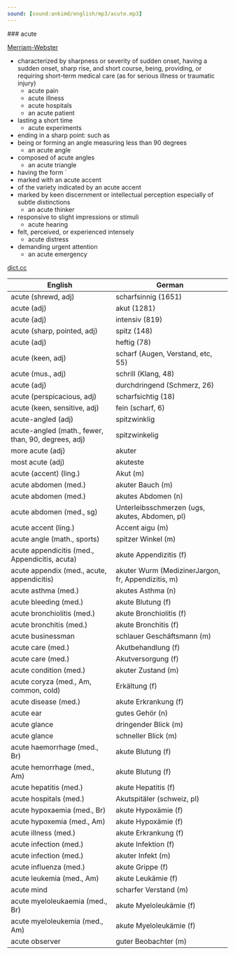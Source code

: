 ```yaml
---
sound: [sound:ankimd/english/mp3/acute.mp3]
---
```


\### acute

[Merriam-Webster](https://www.merriam-webster.com/dictionary/acute)

- characterized by sharpness or severity of sudden onset, having a sudden onset, sharp rise, and short course, being, providing, or requiring short-term medical care (as for serious illness or traumatic injury)
    - acute pain
    - acute illness
    - acute hospitals
    - an acute patient
- lasting a short time
    - acute experiments
- ending in a sharp point: such as
- being or forming an angle measuring less than 90 degrees
    - an acute angle
- composed of acute angles
    - an acute triangle
- having the form ´
- marked with an acute accent
- of the variety indicated by an acute accent
- marked by keen discernment or intellectual perception especially of subtle distinctions
    - an acute thinker
- responsive to slight impressions or stimuli
    - acute hearing
- felt, perceived, or experienced intensely
    - acute distress
- demanding urgent attention
    - an acute emergency

[dict.cc](https://www.dict.cc/acute)

| English        | German       |
| -------------- | ------------ |
| acute (shrewd, adj) | scharfsinnig (1651) |
| acute (adj) | akut (1281) |
| acute (adj) | intensiv (819) |
| acute (sharp, pointed, adj) | spitz (148) |
| acute (adj) | heftig (78) |
| acute (keen, adj) | scharf (Augen, Verstand, etc, 55) |
| acute (mus., adj) | schrill (Klang, 48) |
| acute (adj) | durchdringend (Schmerz, 26) |
| acute (perspicacious, adj) | scharfsichtig (18) |
| acute (keen, sensitive, adj) | fein (scharf, 6) |
| acute-angled (adj) | spitzwinklig |
| acute-angled (math., fewer, than, 90, degrees, adj) | spitzwinkelig |
| more acute (adj) | akuter |
| most acute (adj) | akuteste |
| acute (accent) (ling.) | Akut (m) |
| acute abdomen (med.) | akuter Bauch (m) |
| acute abdomen (med.) | akutes Abdomen (n) |
| acute abdomen (med., sg) | Unterleibsschmerzen (ugs, akutes, Abdomen, pl) |
| acute accent (ling.) | Accent aigu (m) |
| acute angle (math., sports) | spitzer Winkel (m) |
| acute appendicitis (med., Appendicitis, acuta) | akute Appendizitis (f) |
| acute appendix (med., acute, appendicitis) | akuter Wurm (MedizinerJargon, fr, Appendizitis, m) |
| acute asthma <AA> (med.) | akutes Asthma (n) |
| acute bleeding (med.) | akute Blutung (f) |
| acute bronchiolitis <AB> (med.) | akute Bronchiolitis <AB> (f) |
| acute bronchitis <AB> (med.) | akute Bronchitis (f) |
| acute businessman | schlauer Geschäftsmann (m) |
| acute care (med.) | Akutbehandlung (f) |
| acute care (med.) | Akutversorgung (f) |
| acute condition (med.) | akuter Zustand (m) |
| acute coryza (med., Am, common, cold) | Erkältung (f) |
| acute disease (med.) | akute Erkrankung (f) |
| acute ear | gutes Gehör (n) |
| acute glance | dringender Blick (m) |
| acute glance | schneller Blick (m) |
| acute haemorrhage (med., Br) | akute Blutung (f) |
| acute hemorrhage (med., Am) | akute Blutung (f) |
| acute hepatitis <AH> (med.) | akute Hepatitis (f) |
| acute hospitals (med.) | Akutspitäler (schweiz, pl) |
| acute hypoxaemia <AH> (med., Br) | akute Hypoxämie <AH> (f) |
| acute hypoxemia <AH> (med., Am) | akute Hypoxämie <AH> (f) |
| acute illness (med.) | akute Erkrankung (f) |
| acute infection (med.) | akute Infektion (f) |
| acute infection (med.) | akuter Infekt (m) |
| acute influenza (med.) | akute Grippe (f) |
| acute leukemia <AL> (med., Am) | akute Leukämie (f) |
| acute mind | scharfer Verstand (m) |
| acute myeloleukaemia <AML> (med., Br) | akute Myeloleukämie <AML> (f) |
| acute myeloleukemia <AML> (med., Am) | akute Myeloleukämie <AML> (f) |
| acute observer | guter Beobachter (m) |
